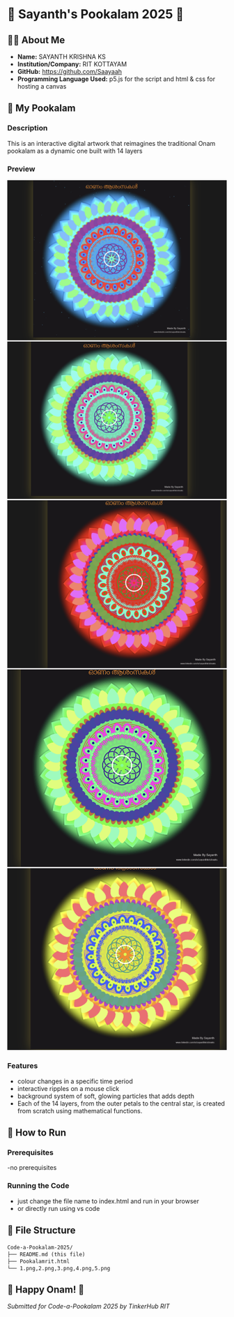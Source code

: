 
# 🌸 Sayanth's Pookalam 2025 🌸

## 👨‍💻 About Me
- **Name:** SAYANTH KRISHNA KS
- **Institution/Company:** RIT KOTTAYAM
- **GitHub:** https://github.com/Saayaah
- **Programming Language Used:** p5.js for the script and html & css for hosting a canvas

## 🎨 My Pookalam

### Description
This is an interactive digital artwork that reimagines the traditional Onam pookalam as a dynamic one built with 14 layers 

### Preview
![img1](1.png)
![img2](2.png)
![img3](3.png)
![img4](4.png)
![img5](5.png)




### Features
- colour changes in a  specific time period 
- interactive ripples on a mouse click
- background system of soft, glowing particles that  adds depth
- Each of the 14 layers, from the outer petals to the central star, is created from scratch using mathematical functions.



## 🚀 How to Run

### Prerequisites
-no prerequisites

### Running the Code
- just change the file name to index.html and run in your browser
- or directly run using vs code

## 📁 File Structure
```
Code-a-Pookalam-2025/
├── README.md (this file)
├── Pookalamrit.html
└── 1.png,2.png,3.png,4.png,5.png

```

## 🎊 Happy Onam! 🎊
*Submitted for Code-a-Pookalam 2025 by TinkerHub RIT*

